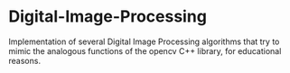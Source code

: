 # Digital-Image-Processing
Implementation of several Digital Image Processing algorithms that try to mimic the analogous functions of the opencv C++ library, for educational reasons.
